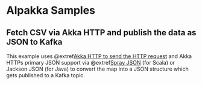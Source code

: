 # Alpakka Samples

## Fetch CSV via Akka HTTP and publish the data as JSON to Kafka

This example uses @extref[Akka HTTP to send the HTTP request](akka-http:client-side/connection-level.html#opening-http-connections) and Akka HTTPs primary JSON support via @extref[Spray JSON](akka-http:common/json-support.html#spray-json-support) (for Scala) or Jackson JSON (for Java) to convert the map into a JSON structure which gets published to a Kafka topic.
